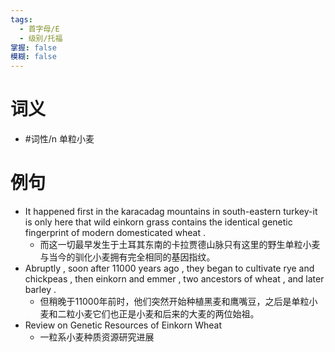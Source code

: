 ```yaml
---
tags:
  - 首字母/E
  - 级别/托福
掌握: false
模糊: false
---
```

# 词义
- #词性/n  单粒小麦
# 例句
- It happened first in the karacadag mountains in south-eastern turkey-it is only here that wild einkorn grass contains the identical genetic fingerprint of modern domesticated wheat .
	- 而这一切最早发生于土耳其东南的卡拉贾德山脉只有这里的野生单粒小麦与当今的驯化小麦拥有完全相同的基因指纹。
- Abruptly , soon after 11000 years ago , they began to cultivate rye and chickpeas , then einkorn and emmer , two ancestors of wheat , and later barley .
	- 但稍晚于11000年前时，他们突然开始种植黑麦和鹰嘴豆，之后是单粒小麦和二粒小麦它们也正是小麦和后来的大麦的两位始祖。
- Review on Genetic Resources of Einkorn Wheat
	- 一粒系小麦种质资源研究进展
